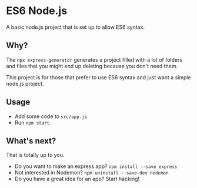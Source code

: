# ES6 Node.js

A basic node.js project that is set up to allow ES6 syntax.

## Why?

The `npx express-generator` generates a project filled with a lot of folders and files that you might end up deleting because you don't need them.

This project is for those that prefer to use ES6 syntax and just want a simple node.js project.

## Usage

+ Add some code to `src/app.js`
+ Run `npm start`

## What's next?

That is totally up to you.

+ Do you want to make an express app? `npm install --save express`
+ Not interested in Nodemon? `npm uninstall --save-dev nodemon`
+ Do you have a great idea for an app? Start hacking!
